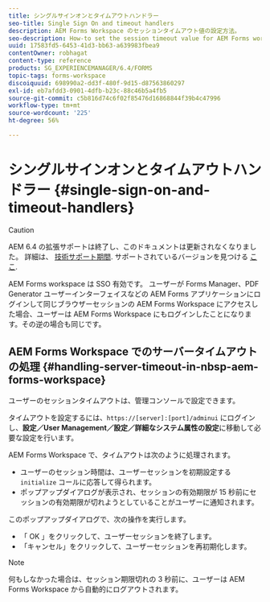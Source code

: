 ```yaml
---
title: シングルサインオンとタイムアウトハンドラー
seo-title: Single Sign On and timeout handlers
description: AEM Forms Workspace のセッションタイムアウト値の設定方法。
seo-description: How-to set the session timeout value for AEM Forms workspace.
uuid: 17583fd5-6453-41d3-bb63-a639983fbea9
contentOwner: robhagat
content-type: reference
products: SG_EXPERIENCEMANAGER/6.4/FORMS
topic-tags: forms-workspace
discoiquuid: 698990a2-dd3f-480f-9d15-d87563860297
exl-id: eb7afdd3-0901-4dfb-b23c-88c46b5a4fb5
source-git-commit: c5b816d74c6f02f85476d16868844f39b4c47996
workflow-type: tm+mt
source-wordcount: '225'
ht-degree: 56%

---
```


# シングルサインオンとタイムアウトハンドラー {#single-sign-on-and-timeout-handlers}

>[!CAUTION]
>
>AEM 6.4 の拡張サポートは終了し、このドキュメントは更新されなくなりました。 詳細は、 [技術サポート期間](https://helpx.adobe.com/jp/support/programs/eol-matrix.html). サポートされているバージョンを見つける [ここ](https://experienceleague.adobe.com/docs/?lang=ja).

AEM Forms workspace は SSO 有効です。 ユーザーが Forms Manager、PDF Generator ユーザーインターフェイスなどの AEM Forms アプリケーションにログインして同じブラウザーセッションの AEM Forms Workspace にアクセスした場合、ユーザーは AEM Forms Workspace にもログインしたことになります。その逆の場合も同じです。

## AEM Forms Workspace でのサーバータイムアウトの処理 {#handling-server-timeout-in-nbsp-aem-forms-workspace}

ユーザーのセッションタイムアウトは、管理コンソールで設定できます。

タイムアウトを設定するには、`https://[server]:[port]/adminui` にログインし、**設定／User Management／設定／詳細なシステム属性の設定**&#x200B;に移動して必要な設定を行います。

AEM Forms Workspace で、タイムアウトは次のように処理されます。

* ユーザーのセッション時間は、ユーザーセッションを初期設定する `initialize` コールに応答して得られます。
* ポップアップダイアログが表示され、セッションの有効期限が 15 秒前にセッションの有効期限が切れようとしていることがユーザーに通知されます。

このポップアップダイアログで、次の操作を実行します。

* 「 OK 」をクリックして、ユーザーセッションを終了します。
* 「キャンセル」をクリックして、ユーザーセッションを再初期化します。

>[!NOTE]
>
>何もしなかった場合は、セッション期限切れの 3 秒前に、ユーザーは AEM Forms Workspace から自動的にログアウトされます。
